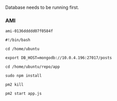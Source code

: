 Database needs to be running first.

### AMI

```
ami-0136ddddd07f0584f
```

```
#!/bin/bash

cd /home/ubuntu

export DB_HOST=mongodb://10.0.4.196:27017/posts

cd /home/ubuntu/repo/app

sudo npm install

pm2 kill

pm2 start app.js
```